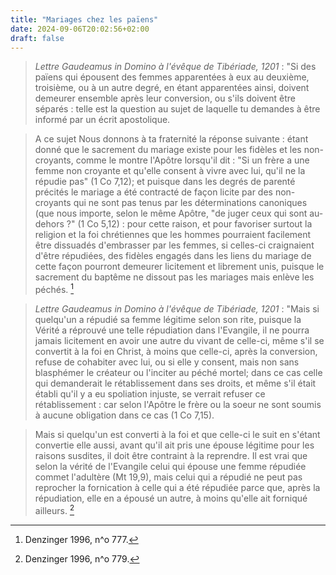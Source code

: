 ```yaml
---
title: "Mariages chez les païens"
date: 2024-09-06T20:02:56+02:00
draft: false
---
```



> *Lettre *Gaudeamus in Domino* à l'évêque de Tibériade, 1201* : "Si des païens qui épousent des femmes apparentées à eux au deuxième, troisième, ou à un autre degré, en étant apparentées ainsi, doivent demeurer ensemble après leur conversion, ou s'ils doivent être séparés : telle est la question au sujet de laquelle tu demandes à être informé par un écrit apostolique. 

> A ce sujet Nous donnons à ta fraternité la réponse suivante : étant donné que le sacrement du mariage existe pour les fidèles et les non-croyants, comme le montre l'Apôtre lorsqu'il dit : "Si un frère a une femme non croyante et qu'elle consent à vivre avec lui, qu'il ne la répudie pas" (1 Co 7,12); et puisque dans les degrés de parenté précités le mariage a été contracté de façon licite par des non-croyants qui ne sont pas tenus par les déterminations canoniques (que nous importe, selon le même Apôtre, "de juger ceux qui sont au-dehors ?" (1 Co 5,12) : pour cette raison, et pour favoriser surtout la religion et la foi chrétiennes que les hommes pourraient facilement être dissuadés d'embrasser par les femmes, si celles-ci craignaient d'être répudiées, des fidèles engagés dans les liens du mariage de cette façon pourront demeurer licitement et librement unis, puisque le sacrement du baptême ne dissout pas les mariages mais enlève les péchés. [^1]

[^1]: Denzinger 1996, n^o 777.

> *Lettre *Gaudeamus in Domino* à l'évêque de Tibériade, 1201* : "Mais si quelqu'un a répudié sa femme légitime selon son rite, puisque la Vérité a réprouvé une telle répudiation dans l'Evangile, il ne pourra jamais licitement en avoir une autre du vivant de celle-ci, même s'il se convertit à la foi en Christ, à moins que celle-ci, après la conversion, refuse de cohabiter avec lui, ou si elle y consent, mais non sans blasphémer le créateur ou l'inciter au péché mortel; dans ce cas celle qui demanderait le rétablissement dans ses droits, et même s'il était établi qu'il y a eu spoliation injuste, se verrait refuser ce rétablissement : car selon l'Apôtre le frère ou la soeur ne sont soumis à aucune obligation dans ce cas (1 Co 7,15). 

> Mais si quelqu'un est converti à la foi et que celle-ci le suit en s'étant convertie elle aussi, avant qu'il ait pris une épouse légitime pour les raisons susdites, il doit être contraint à la reprendre. Il est vrai que selon la vérité de l'Evangile celui qui épouse une femme répudiée commet l'adultère (Mt 19,9), mais celui qui a répudié ne peut pas reprocher la fornication à celle qui a été répudiée parce que, après la répudiation, elle en a épousé un autre, à moins qu'elle ait forniqué ailleurs. [^2]

[^2]: Denzinger 1996, n^o 779.


